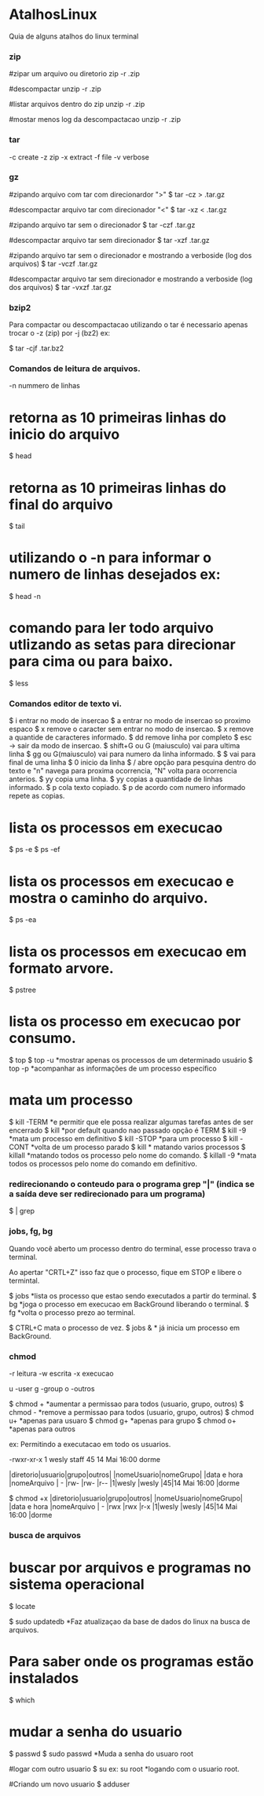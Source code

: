 # AtalhosLinux
Quia de alguns atalhos do linux terminal


### zip ####

#zipar um arquivo ou diretorio
zip -r   <nomeArquivo>.zip   <arquivo ou diretorio>

#descompactar
unzip -r   <nomeArquivo>.zip

#listar arquivos dentro do zip
unzip -r   <nomeArquivo>.zip

#mostar menos log da descompactacao
unzip -r   <nomeArquivo>.zip


### tar ###
-c create
-z zip
-x extract
-f file
-v verbose

### gz ###
 
#zipando arquivo com tar com direcionardor ">"
$ tar -cz <arquivo ou diretorio>   >   <nomeArquivo>.tar.gz 

#descompactar arquivo tar com direcionador "<"
$ tar -xz <  <nomeArquivo>.tar.gz

#zipando arquivo tar sem o direcionador
$ tar -czf <arquivoArquivo>.tar.gz  <arquivo ou diretorio>

#descompactar arquivo tar sem direcionador
$ tar -xzf <nomeArquivo>.tar.gz

#zipando arquivo tar sem o direcionador e mostrando a verboside (log dos arquivos)
$ tar -vczf <arquivoArquivo>.tar.gz  <arquivo ou diretorio>

#descompactar arquivo tar sem direcionador e mostrando a verboside (log dos arquivos)
$ tar -vxzf <nomeArquivo>.tar.gz

### bzip2 ###

Para compactar ou descompactacao utilizando o tar é necessario apenas trocar o -z (zip) por -j (bz2)
ex:

$ tar -cjf <nomeArquivo>.tar.bz2 <arquivo ou diretorio>


### Comandos de leitura de arquivos. ###

-n nummero de linhas

# retorna as 10 primeiras linhas do inicio do arquivo
$ head <nomeAquiro>

# retorna as 10 primeiras linhas do final do arquivo
$ tail <nomeAquiro>

# utilizando o -n para informar o numero de linhas desejados ex:
$ head -n <nomeAquiro>

# comando para ler todo arquivo utlizando as setas para direcionar para cima ou para baixo.
$ less <nomeAquiro>



### Comandos editor de texto vi. ###
$ i entrar no modo de insercao
$ a entrar no modo de insercao so proximo espaco
$ x remove o caracter sem entrar no modo de insercao.
$ <numeroDeCaracteres> x remove a quantide de caracteres informado.
$ dd remove linha por completo
$ esc -> sair da modo de insercao.
$ shift+G ou G (maiusculo) vai para ultima linha
$ <numeroLinha> gg ou G(maiusculo) vai para numero da linha informado.
$ $ vai para final de uma linha
$ 0 inicio da linha
$ / abre opção para pesquina dentro do texto e "n" navega para proxima ocorrencia, "N" volta para ocorrencia anterios.
$ yy copia uma linha.
$ <numeroDeLinhas> yy copias a quantidade de linhas informado.
$ p cola texto copiado.
$ <quantidadeDeRepeticao> p de acordo com numero informado repete as copias.


# lista os processos em execucao
$ ps -e 
$ ps -ef

# lista os processos em execucao e mostra o caminho do arquivo.
$ ps -ea 

# lista os processos em execucao em formato arvore.
$ pstree

# lista os processo em execucao por consumo.
$ top
$ top -u <nomeUsuario>     *mostrar apenas os processos de um determinado usuário
$ top -p <idProcesso>      *acompanhar as informações de um processo específico
  
# mata um processo
$ kill -TERM <idProcesso>  *e permitir que ele possa realizar algumas tarefas antes de ser encerrado
$ kill <idProcesso>        *por default quando nao passado opção é TERM
$ kill -9 <idProcesso>     *mata um processo em definitivo
$ kill -STOP <idProcesso>  *para um processo
$ kill -CONT <idProcesso>  *volta de um processo parado
$ kill <idProcesso>  <idProcesso>  <idProcesso>  <idProcesso>  <idProcesso>  * matando varios processos
$ killall <nomeProcesso>   *matando todos os processo pelo nome do comando.
$ killall -9 <nomeProcesso> *mata todos os processos pelo nome do comando em definitivo.


### redirecionando o conteudo para o programa grep "|" (indica se a saída deve ser redirecionado para um programa)
$ <comando> | grep <filtroDesejado>


### jobs, fg, bg ###

Quando você aberto um processo dentro do terminal, esse processo trava o terminal.

Ao apertar "CRTL+Z" isso faz que o processo, fique em STOP e libere o termintal.

$ jobs *lista os processo que estao sendo executados a partir do terminal.
$ bg <numeroIdenticaoDoJobs> *joga o processo em execucao em BackGround liberando o terminal.
$ fg <numeroIdenticaoDoJobs> *volta o processo prezo ao terminal.

$ CTRL+C mata o processo de vez.
$ jobs <nomeDaAplicao> & * já inicia um processo em BackGround.


### chmod ###
-r  leitura
-w  escrita
-x  execucao

u -user
g -group
o -outros

$ chmod +<tipo>   *aumentar a permissao para todos (usuario, grupo, outros)
$ chmod -<tipo>   *remove a permissao para todos (usuario, grupo, outros)
$ chmod u+<tipo>  *apenas para usuaro
$ chmod g+<tipo>  *apenas para grupo
$ chmod o+<tipo>  *apenas para outros



ex:
Permitindo a executacao em todo os usuarios.

-rwxr-xr-x   1 wesly  staff     45 14 Mai 16:00 dorme

|diretorio|usuario|grupo|outros| |nomeUsuario|nomeGrupo|  |data e hora  |nomeArquivo
|    -    |rw-    |rw-  |r--   |1|wesly      |wesly    |45|14 Mai 16:00 |dorme


$ chmod +x 
|diretorio|usuario|grupo|outros| |nomeUsuario|nomeGrupo|  |data e hora  |nomeArquivo
|    -    |rwx    |rwx  |r-x   |1|wesly      |wesly    |45|14 Mai 16:00 |dorme



### busca de arquivos ###
# buscar por arquivos e programas no sistema operacional
$ locate <nomeDoArquivo>

$ sudo updatedb *Faz atualizaçao da base de dados do linux na busca de arquivos.

# Para saber onde os programas estão instalados
$ which <nomeDoPrograma> 

# mudar a senha do usuario
$ passwd 
$ sudo passwd       *Muda a senha do usuaro root

#logar com outro usuario
$ su <nomeDoUsuario>
ex: su root       *logando com o usuario root.

#Criando um novo usuario
$ adduser <nomeDoUsuario>
